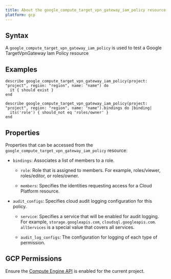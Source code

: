 ```yaml
---
title: About the google_compute_target_vpn_gateway_iam_policy resource
platform: gcp
---
```


## Syntax
A `google_compute_target_vpn_gateway_iam_policy` is used to test a Google TargetVpnGateway Iam Policy resource

## Examples
```
describe google_compute_target_vpn_gateway_iam_policy(project: "project", region: "region", name: "name") do
  it { should exist }
end

describe google_compute_target_vpn_gateway_iam_policy(project: "project", region: "region", name: "name").bindings do |binding|
  its('role') { should_not eq 'roles/owner' }
end
```

## Properties
Properties that can be accessed from the `google_compute_target_vpn_gateway_iam_policy` resource:

  * `bindings`: Associates a list of members to a role.

    * `role`: Role that is assigned to members. For example, roles/viewer, roles/editor, or roles/owner.

    * `members`: Specifies the identities requesting access for a Cloud Platform resource.

  * `audit_configs`: Specifies cloud audit logging configuration for this policy.

    * `service`: Specifies a service that will be enabled for audit logging. For example, `storage.googleapis.com`, `cloudsql.googleapis.com`. `allServices`  is a special value that covers all services.

    * `audit_log_configs`: The configuration for logging of each type of permission.



## GCP Permissions

Ensure the [Compute Engine API](https://console.cloud.google.com/apis/library/compute.googleapis.com/) is enabled for the current project.
